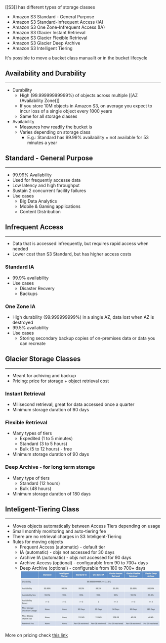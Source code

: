 [[S3]] has different types of storage classes
- Amazon S3 Standard - General Purpose
- Amazon S3 Standard-Infrequent Access (IA) 
- Amazon S3 One Zone-Infrequent Access (IA)
- Amazon S3 Glacier Instant Retrieval
- Amazon S3 Glacier Flexible Retrieval
- Amazon S3 Glacier Deep Archive
- Amazon S3 Intelligent Tiering

It's possible to move a bucket class manuallt or in the bucket lifecycle

## Availability and Durability
---
- Durability 
	- High (99.99999999999%) of objects across multiple [[AZ (Availability Zone)]]
	- If you store 10M objects in Amazon S3, on average you expect to incur loss of a single object every 1000 years
	- Same for all storage classes
- Availability
	- Measures how readily the bucket is
	- Varies depending on storage class
		- E.g.: Standard has 99.99% availability = not available for 53 minutes a year

## Standard - General Purpose
---
- 99.99% Availability
- Used for frequently accesse data
- Low latency and high throughput
- Sustain 2 concurrent facility failures
- Use cases
	- Big Data Analytics
	- Mobile & Gaming applications
	- Content Distribution

## Infrequent Access
---
- Data that is accessed infrequently, but requires rapid access when needed
- Lower cost than S3 Standard, but has higher access costs
### Standard IA
- 99.9% availability
- Use cases
	- Disaster Reovery
	- Backups

### One Zone IA
- High durability (99.999999999%) in a single AZ, data lost when AZ is destroyed
- 99.5% availability
- Use cases
	- Storing secondary backup copies of on-premises data or data you can recreate

## Glacier Storage Classes
---
- Meant for achiving and backup
- Pricing: price for storage + object retrieval cost

### Instant Retrieval
- Milisecond retrieval, great for data accessed once a quarter
- Minimum storage duration of 90 days

### Flexible Retrieval
- Many types of tiers
	- Expedited (1 to 5 minutes)
	- Standard (3 to 5 hours)
	- Bulk (5 to 12 hours) - free
- Minimum storage duration of 90 days

### Deep Archive - for long term storage
- Many type of tiers
	- Standard (12 hours) 
	- Bulk (48 hours)
- Minimum storage duration of 180 days

## Inteligent-Tiering Class
---
- Moves objects automatically between Access Tiers depending on usage
- Small monthly monitoring and auto-tiering fee
- There are no retrieval charges in S3 Inteligent-Tiering
- Rules for moving objects
	- Frequent Access (automatic) - default tier
	- IA (automatic) - objs not accessed for 30 days
	- Archive IA (automatic) - objs not accessed for 90 days
	- Archive Access (optional) - configurable from 90 to 700+ days
	- Deep Archive (optional) - configurable from 180 to 700+ days
![s3_storage_classes_comparison.png](./Images/s3_storage_classes_comparison.png)

More on pricing check [this link](https://aws.amazon.com/s3/pricing)